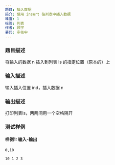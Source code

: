 ```yaml
---
题目: 插入数据
简介: 使用 insert 往列表中插入数据
难度: 1
标签: 列表
作者: 顾宇
慕码: 审核中
---
```


### 题目描述

将输入的数据 n 插入到列表 ls 的指定位置（原本的）上

### 输入描述

输入插入位置 ind，插入数据 n

### 输出描述

打印列表ls，两两间用一个空格隔开

### 测试样例

#### 样例1: 输入-输出

```
0,10
```

```
10 1 2 3
```


